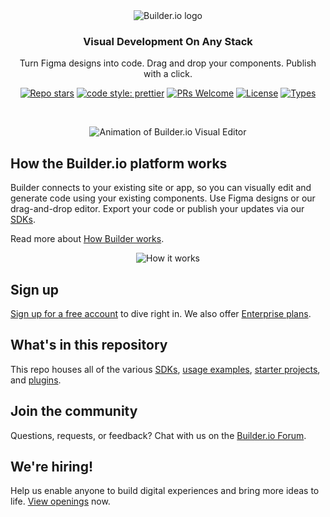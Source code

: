 <br />
<br />
<p align="center">
  <picture>
    <source media="(prefers-color-scheme: dark)" srcset="https://cdn.builder.io/api/v1/image/assets%2FYJIGb4i01jvw0SRdL5Bt%2F160d3724e72b4f88af781e0887df5601">
    <img alt="Builder.io logo" src="https://cdn.builder.io/api/v1/image/assets%2FYJIGb4i01jvw0SRdL5Bt%2F96fa96f7f5a0415f9dff40b41d78b6a7">
  </picture>
</p>
<h3 align="center">
  Visual Development On Any Stack
</h3>
<p align="center">
   Turn Figma designs into code. Drag and drop your components. Publish with a click.
</p>

<p align="center">
  <a href="https://github.com/BuilderIO/builder"><img alt="Repo stars" src="https://img.shields.io/github/stars/BuilderIO/builder?style=flat"></a>
  <a href="https://github.com/prettier/prettier"><img alt="code style: prettier" src="https://img.shields.io/badge/code_style-prettier-ff69b4.svg" /></a>
  <a href="https://github.com/builderio/builder/pulls"><img alt="PRs Welcome" src="https://img.shields.io/badge/PRs-welcome-brightgreen.svg" /></a>
  <a href="https://github.com/BuilderIO/builder/blob/main/LICENSE"><img alt="License" src="https://img.shields.io/github/license/BuilderIO/builder" /></a>
  <a href="https://www.npmjs.com/package/@builder.io/sdk"><img alt="Types" src="https://img.shields.io/npm/types/@builder.io/sdk" /></a>
</p>
<br />

<p align="center">
  <img alt="Animation of Builder.io Visual Editor" src="https://github.com/user-attachments/assets/6972696e-bfb5-4c6d-b987-ea6a07816655" >
</p>

## How the Builder.io platform works

Builder connects to your existing site or app, so you can visually edit and generate code using your existing components. Use Figma designs or our drag-and-drop editor. Export your code or publish your updates via our [SDKs](https://www.builder.io/c/docs/developers).

Read more about [How Builder works](https://www.builder.io/c/docs/how-builder-works-technical).

<p align="center">
  <img alt="How it works" src="https://github.com/user-attachments/assets/7ef9ca00-22f2-49b7-9b29-1df1eb7daba7" />
</p>

## Sign up

[Sign up for a free account](https://builder.io/signup) to dive right in. We also offer [Enterprise plans](https://www.builder.io/m/pricing).

## What's in this repository

This repo houses all of the various [SDKs](packages), [usage examples](examples), [starter projects](starters), and [plugins](plugins).

## Join the community

Questions, requests, or feedback? Chat with us on the [Builder.io Forum](https://forum.builder.io).

## We're hiring!

Help us enable anyone to build digital experiences and bring more ideas to life. [View openings](https://www.builder.io/m/careers) now.
